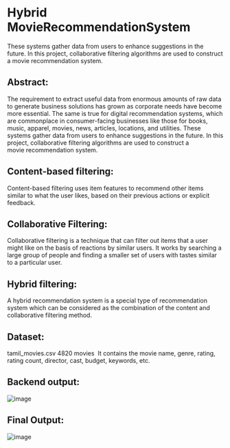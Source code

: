 # Hybrid MovieRecommendationSystem
These systems gather data from users to enhance suggestions in the future. In this project, collaborative filtering algorithms are used to construct a movie recommendation system. 

## Abstract:​

The requirement to extract useful data from enormous amounts of raw data to generate business solutions has grown as corporate needs have become more essential. The same is true for digital recommendation systems, which are commonplace in consumer-facing businesses like those for books, music, apparel, movies, news, articles, locations, and utilities. These systems gather data from users to enhance suggestions in the future. In this project, collaborative filtering algorithms are used to construct a movie recommendation system. 


## Content-based filtering:

Content-based filtering uses item features to recommend other items similar to what the user likes, based on their previous actions or explicit feedback.

## Collaborative Filtering:

Collaborative filtering is a technique that can filter out items that a user might like on the basis of reactions by similar users. It works by searching a large group of people and finding a smaller set of users with tastes similar to a particular user.

## Hybrid filtering:

A hybrid recommendation system is a special type of recommendation system which can be considered as the combination of the content and collaborative filtering method. 

## Dataset:
tamil_movies.csv
4820 movies 
It contains the movie name, genre, rating, rating count, director, cast, budget, keywords, etc.


## Backend output:
![image](https://github.com/Nithish-ac/Hybrid-Movie-Recommendation-System/assets/96628432/1dfa7f67-be8d-4d9d-a9a3-f90176576ff0)

## Final Output:
![image](https://github.com/Nithish-ac/Hybrid-Movie-Recommendation-System/assets/96628432/ae0f810b-3569-4973-82ac-1ba6e4cd5f17)

